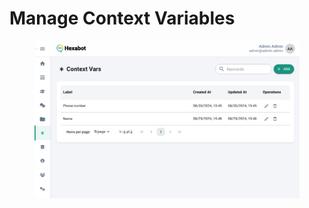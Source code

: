 # Manage Context Variables

<figure><img src="../.gitbook/assets/image (1).png" alt=""><figcaption></figcaption></figure>
